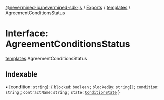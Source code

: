[@nevermined-io/nevermined-sdk-js](../README.md) / [Exports](../modules.md) / [templates](../modules/templates.md) / AgreementConditionsStatus

# Interface: AgreementConditionsStatus

[templates](../modules/templates.md).AgreementConditionsStatus

## Indexable

▪ [condition: `string`]: { `blocked`: `boolean` ; `blockedBy`: `string`[] ; `condition`: `string` ; `contractName`: `string` ; `state`: [`ConditionState`](../enums/ConditionState.md)  }
